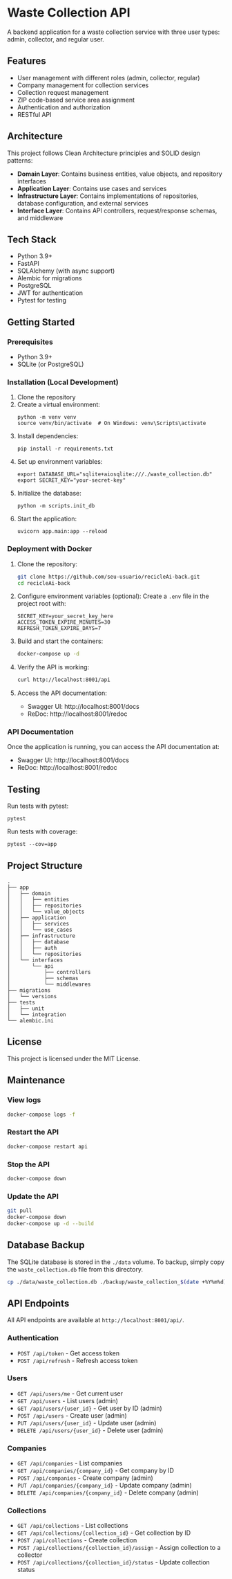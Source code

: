 # Waste Collection API

A backend application for a waste collection service with three user types: admin, collector, and regular user.

## Features

- User management with different roles (admin, collector, regular)
- Company management for collection services
- Collection request management
- ZIP code-based service area assignment
- Authentication and authorization
- RESTful API

## Architecture

This project follows Clean Architecture principles and SOLID design patterns:

- **Domain Layer**: Contains business entities, value objects, and repository interfaces
- **Application Layer**: Contains use cases and services
- **Infrastructure Layer**: Contains implementations of repositories, database configuration, and external services
- **Interface Layer**: Contains API controllers, request/response schemas, and middleware

## Tech Stack

- Python 3.9+
- FastAPI
- SQLAlchemy (with async support)
- Alembic for migrations
- PostgreSQL
- JWT for authentication
- Pytest for testing

## Getting Started

### Prerequisites

- Python 3.9+
- SQLite (or PostgreSQL)

### Installation (Local Development)

1. Clone the repository
2. Create a virtual environment:
   ```
   python -m venv venv
   source venv/bin/activate  # On Windows: venv\Scripts\activate
   ```
3. Install dependencies:
   ```
   pip install -r requirements.txt
   ```
4. Set up environment variables:
   ```
   export DATABASE_URL="sqlite+aiosqlite:///./waste_collection.db"
   export SECRET_KEY="your-secret-key"
   ```
5. Initialize the database:
   ```
   python -m scripts.init_db
   ```
6. Start the application:
   ```
   uvicorn app.main:app --reload
   ```

### Deployment with Docker

1. Clone the repository:
   ```bash
   git clone https://github.com/seu-usuario/recicleAi-back.git
   cd recicleAi-back
   ```

2. Configure environment variables (optional):
   Create a `.env` file in the project root with:
   ```
   SECRET_KEY=your_secret_key_here
   ACCESS_TOKEN_EXPIRE_MINUTES=30
   REFRESH_TOKEN_EXPIRE_DAYS=7
   ```

3. Build and start the containers:
   ```bash
   docker-compose up -d
   ```

4. Verify the API is working:
   ```bash
   curl http://localhost:8001/api
   ```

5. Access the API documentation:
   - Swagger UI: http://localhost:8001/docs
   - ReDoc: http://localhost:8001/redoc

### API Documentation

Once the application is running, you can access the API documentation at:
- Swagger UI: http://localhost:8001/docs
- ReDoc: http://localhost:8001/redoc

## Testing

Run tests with pytest:

```
pytest
```

Run tests with coverage:

```
pytest --cov=app
```

## Project Structure

```
.
├── app
│   ├── domain
│   │   ├── entities
│   │   ├── repositories
│   │   └── value_objects
│   ├── application
│   │   ├── services
│   │   └── use_cases
│   ├── infrastructure
│   │   ├── database
│   │   ├── auth
│   │   └── repositories
│   └── interfaces
│       └── api
│           ├── controllers
│           ├── schemas
│           └── middlewares
├── migrations
│   └── versions
├── tests
│   ├── unit
│   └── integration
└── alembic.ini
```

## License

This project is licensed under the MIT License.

## Maintenance

### View logs

```bash
docker-compose logs -f
```

### Restart the API

```bash
docker-compose restart api
```

### Stop the API

```bash
docker-compose down
```

### Update the API

```bash
git pull
docker-compose down
docker-compose up -d --build
```

## Database Backup

The SQLite database is stored in the `./data` volume. To backup, simply copy the `waste_collection.db` file from this directory.

```bash
cp ./data/waste_collection.db ./backup/waste_collection_$(date +%Y%m%d).db
```

## API Endpoints

All API endpoints are available at `http://localhost:8001/api/`.

### Authentication

- `POST /api/token` - Get access token
- `POST /api/refresh` - Refresh access token

### Users

- `GET /api/users/me` - Get current user
- `GET /api/users` - List users (admin)
- `GET /api/users/{user_id}` - Get user by ID (admin)
- `POST /api/users` - Create user (admin)
- `PUT /api/users/{user_id}` - Update user (admin)
- `DELETE /api/users/{user_id}` - Delete user (admin)

### Companies

- `GET /api/companies` - List companies
- `GET /api/companies/{company_id}` - Get company by ID
- `POST /api/companies` - Create company (admin)
- `PUT /api/companies/{company_id}` - Update company (admin)
- `DELETE /api/companies/{company_id}` - Delete company (admin)

### Collections

- `GET /api/collections` - List collections
- `GET /api/collections/{collection_id}` - Get collection by ID
- `POST /api/collections` - Create collection
- `POST /api/collections/{collection_id}/assign` - Assign collection to a collector
- `POST /api/collections/{collection_id}/status` - Update collection status
